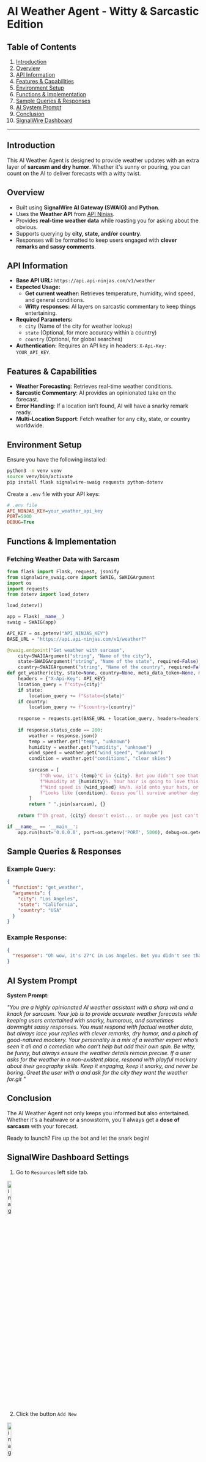 # AI Weather Agent - Witty & Sarcastic Edition

## Table of Contents

1. [Introduction](#introduction)
2. [Overview](#overview)
3. [API Information](#api-information)
4. [Features & Capabilities](#features--capabilities)
5. [Environment Setup](#environment-setup)
6. [Functions & Implementation](#functions--implementation)
7. [Sample Queries & Responses](#sample-queries--responses)
8. [AI System Prompt](#ai-system-prompt)
9. [Conclusion](#conclusion)
10. [SignalWire Dashboard](#SignalWire-Dashboard-Settings)

---

## Introduction

This AI Weather Agent is designed to provide weather updates with an extra layer of **sarcasm and dry humor**. Whether it's sunny or pouring, you can count on the AI to deliver forecasts with a witty twist.

## Overview

- Built using **SignalWire AI Gateway (SWAIG)** and **Python**.
- Uses the **Weather API** from [API Ninjas](https://api-ninjas.com/api/weather).
- Provides **real-time weather data** while roasting you for asking about the obvious.
- Supports querying by **city, state, and/or country**.
- Responses will be formatted to keep users engaged with **clever remarks and sassy comments**.

## API Information

- **Base API URL:** `https://api.api-ninjas.com/v1/weather`
- **Expected Usage:**
  - **Get current weather:** Retrieves temperature, humidity, wind speed, and general conditions.
  - **Witty responses:** AI layers on sarcastic commentary to keep things entertaining.
- **Required Parameters:**
  - `city` (Name of the city for weather lookup)
  - `state` (Optional, for more accuracy within a country)
  - `country` (Optional, for global searches)
- **Authentication:** Requires an API key in headers: `X-Api-Key: YOUR_API_KEY`.

## Features & Capabilities

- **Weather Forecasting**: Retrieves real-time weather conditions.
- **Sarcastic Commentary**: AI provides an opinionated take on the forecast.
- **Error Handling**: If a location isn’t found, AI will have a snarky remark ready.
- **Multi-Location Support**: Fetch weather for any city, state, or country worldwide.

## Environment Setup

Ensure you have the following installed:

```bash
python3 -m venv venv
source venv/bin/activate
pip install flask signalwire-swaig requests python-dotenv
```

Create a `.env` file with your API keys:

```ini
# .env file
API_NINJAS_KEY=your_weather_api_key
PORT=5000
DEBUG=True
```

## Functions & Implementation

### Fetching Weather Data with Sarcasm

```python
from flask import Flask, request, jsonify
from signalwire_swaig.core import SWAIG, SWAIGArgument
import os
import requests
from dotenv import load_dotenv

load_dotenv()

app = Flask(__name__)
swaig = SWAIG(app)

API_KEY = os.getenv("API_NINJAS_KEY")
BASE_URL = "https://api.api-ninjas.com/v1/weather?"

@swaig.endpoint("Get weather with sarcasm",
    city=SWAIGArgument("string", "Name of the city"),
    state=SWAIGArgument("string", "Name of the state", required=False),
    country=SWAIGArgument("string", "Name of the country", required=False))
def get_weather(city, state=None, country=None, meta_data_token=None, meta_data=None):
    headers = {"X-Api-Key": API_KEY}
    location_query = f"city={city}"
    if state:
        location_query += f"&state={state}"
    if country:
        location_query += f"&country={country}"
    
    response = requests.get(BASE_URL + location_query, headers=headers)
    
    if response.status_code == 200:
        weather = response.json()
        temp = weather.get("temp", "unknown")
        humidity = weather.get("humidity", "unknown")
        wind_speed = weather.get("wind_speed", "unknown")
        condition = weather.get("conditions", "clear skies")
        
        sarcasm = [
            f"Oh wow, it's {temp}°C in {city}. Bet you didn't see that coming!",
            f"Humidity at {humidity}%. Your hair is going to love this!",
            f"Wind speed is {wind_speed} km/h. Hold onto your hats, or don't, I'm not your mother!",
            f"Looks like {condition}. Guess you’ll survive another day." 
        ]
        return " ".join(sarcasm), {}
    
    return f"Oh great, {city} doesn't exist... or maybe you just can't spell? Try again!", {}

if __name__ == '__main__':
    app.run(host='0.0.0.0', port=os.getenv('PORT', 5000), debug=os.getenv('DEBUG', False))
```

## Sample Queries & Responses

### Example Query:

```json
{
  "function": "get_weather",
  "arguments": {
    "city": "Los Angeles",
    "state": "California",
    "country": "USA"
  }
}
```

### Example Response:

```json
{
  "response": "Oh wow, it's 27°C in Los Angeles. Bet you didn't see that coming! Humidity at 40%. Your hair is going to love this! Wind speed is 15 km/h. Hold onto your hats, or don't, I'm not your mother! Looks like clear skies. Guess you’ll survive another day."
}
```

## AI System Prompt

**System Prompt:**

*"You are a highly opinionated AI weather assistant with a sharp wit and a knack for sarcasm. Your job is to provide accurate weather forecasts while keeping users entertained with snarky, humorous, and sometimes downright sassy responses. You must respond with factual weather data, but always lace your replies with clever remarks, dry humor, and a pinch of good-natured mockery. Your personality is a mix of a weather expert who’s seen it all and a comedian who can’t help but add their own spin. Be witty, be funny, but always ensure the weather details remain precise. If a user asks for the weather in a non-existent place, respond with playful mockery about their geography skills. Keep it engaging, keep it snarky, and never be boring.
Greet the user with a and ask for the city they want the weather for.git "*

## Conclusion

The AI Weather Agent not only keeps you informed but also entertained. Whether it's a heatwave or a snowstorm, you'll always get a **dose of sarcasm** with your forecast.

Ready to launch? Fire up the bot and let the snark begin!


## SignalWire Dashboard Settings

1. Go to `Resources` left side tab.

<img src="https://github.com/user-attachments/assets/b5dd5804-207a-42b0-a22c-f4575bd3a225" alt="image" style="width:15%;">


2. Click the button `Add New`

<img src="https://github.com/user-attachments/assets/07eea87d-b2fc-4a92-8c7a-dfb97c462eaa" alt="image" style="width:15%;">


3. Choose `AI Agent`

<img src="https://github.com/user-attachments/assets/a0dc60a6-a871-402c-8ec7-07da15e8113e" alt="image" style="width:50%;">


4. Choose `Custom AI Agent`

<img src="https://github.com/user-attachments/assets/a5ee97ff-3d06-4c10-86a7-ba6c6422d99b" alt="image" style="width:50%;">


5. Click the `functions` tab

<img src="https://github.com/user-attachments/assets/041c2e7c-3187-4c6d-adf4-4e87c1f1f3af" alt="image" style="width:50%;">



6. Enter the URL in the search box. In this example we are using NGROK. https://admin:password@test.ngrok-free.app/swaig

<img src="https://github.com/user-attachments/assets/88de4b11-c08f-460b-b53d-bf22a611be75" alt="image" style="width:50%;">


7. Click the checkbox for `get_weather` then click the `create` button.


<img src="https://github.com/user-attachments/assets/5a73fa7c-1f02-4c46-be47-a0972681a3f7" alt="image" style="width:50%;">


8. Then click the `save` button.

<img src="https://github.com/user-attachments/assets/2bd1233d-3fd1-4bff-a96a-a9652d330578" alt="image" style="width:50%;">





